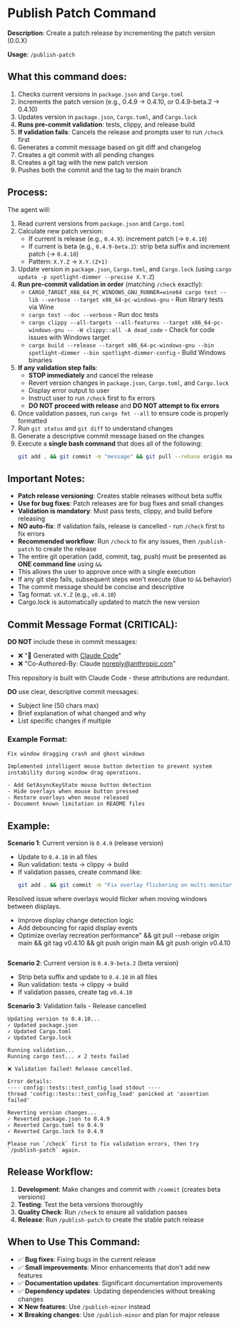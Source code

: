 # Publish Patch Command

**Description**: Create a patch release by incrementing the patch version (0.0.X)

**Usage**: `/publish-patch`

## What this command does:

1. Checks current versions in `package.json` and `Cargo.toml`
2. Increments the patch version (e.g., 0.4.9 → 0.4.10, or 0.4.9-beta.2 → 0.4.10)
3. Updates version in `package.json`, `Cargo.toml`, and `Cargo.lock`
4. **Runs pre-commit validation**: tests, clippy, and release build
5. **If validation fails**: Cancels the release and prompts user to run `/check` first
6. Generates a commit message based on git diff and changelog
7. Creates a git commit with all pending changes
8. Creates a git tag with the new patch version
9. Pushes both the commit and the tag to the main branch

## Process:

The agent will:
1. Read current versions from `package.json` and `Cargo.toml`
2. Calculate new patch version:
   - If current is release (e.g., `0.4.9`): increment patch (→ `0.4.10`)
   - If current is beta (e.g., `0.4.9-beta.2`): strip beta suffix and increment patch (→ `0.4.10`)
   - Pattern: `X.Y.Z` → `X.Y.(Z+1)`
3. Update version in `package.json`, `Cargo.toml`, and `Cargo.lock` (using `cargo update -p spotlight-dimmer --precise X.Y.Z`)
4. **Run pre-commit validation in order** (matching `/check` exactly):
   - `CARGO_TARGET_X86_64_PC_WINDOWS_GNU_RUNNER=wine64 cargo test --lib --verbose --target x86_64-pc-windows-gnu` - Run library tests via Wine
   - `cargo test --doc --verbose` - Run doc tests
   - `cargo clippy --all-targets --all-features --target x86_64-pc-windows-gnu -- -W clippy::all -A dead_code` - Check for code issues with Windows target
   - `cargo build --release --target x86_64-pc-windows-gnu --bin spotlight-dimmer --bin spotlight-dimmer-config` - Build Windows binaries
5. **If any validation step fails**:
   - **STOP immediately** and cancel the release
   - Revert version changes in `package.json`, `Cargo.toml`, and `Cargo.lock`
   - Display error output to user
   - Instruct user to run `/check` first to fix errors
   - **DO NOT proceed with release** and **DO NOT attempt to fix errors**
6. Once validation passes, run `cargo fmt --all` to ensure code is properly formatted
7. Run `git status` and `git diff` to understand changes
8. Generate a descriptive commit message based on the changes
9. Execute a **single bash command** that does all of the following:
   ```bash
   git add . && git commit -m "message" && git pull --rebase origin main && git tag vX.Y.Z && git push origin main && git push origin vX.Y.Z
   ```

## Important Notes:

- **Patch release versioning**: Creates stable releases without beta suffix
- **Use for bug fixes**: Patch releases are for bug fixes and small changes
- **Validation is mandatory**: Must pass tests, clippy, and build before releasing
- **NO auto-fix**: If validation fails, release is cancelled - run `/check` first to fix errors
- **Recommended workflow**: Run `/check` to fix any issues, then `/publish-patch` to create the release
- The entire git operation (add, commit, tag, push) must be presented as **ONE command line** using `&&`
- This allows the user to approve once with a single execution
- If any git step fails, subsequent steps won't execute (due to `&&` behavior)
- The commit message should be concise and descriptive
- Tag format: `vX.Y.Z` (e.g., `v0.4.10`)
- Cargo.lock is automatically updated to match the new version

## Commit Message Format (CRITICAL):

**DO NOT** include these in commit messages:
- ❌ "🤖 Generated with [Claude Code](https://claude.com/claude-code)"
- ❌ "Co-Authored-By: Claude <noreply@anthropic.com>"

This repository is built with Claude Code - these attributions are redundant.

**DO** use clear, descriptive commit messages:
- Subject line (50 chars max)
- Brief explanation of what changed and why
- List specific changes if multiple

### Example Format:
```
Fix window dragging crash and ghost windows

Implemented intelligent mouse button detection to prevent system instability during window drag operations.

- Add GetAsyncKeyState mouse button detection
- Hide overlays when mouse button pressed
- Restore overlays when mouse released
- Document known limitation in README files
```

## Example:

**Scenario 1**: Current version is `0.4.9` (release version)
- Update to `0.4.10` in all files
- Run validation: tests → clippy → build
- If validation passes, create command like:
  ```bash
  git add . && git commit -m "Fix overlay flickering on multi-monitor setups

Resolved issue where overlays would flicker when moving windows between displays.

- Improve display change detection logic
- Add debouncing for rapid display events
- Optimize overlay recreation performance" && git pull --rebase origin main && git tag v0.4.10 && git push origin main && git push origin v0.4.10
  ```

**Scenario 2**: Current version is `0.4.9-beta.2` (beta version)
- Strip beta suffix and update to `0.4.10` in all files
- Run validation: tests → clippy → build
- If validation passes, create tag `v0.4.10`

**Scenario 3**: Validation fails - Release cancelled
```
Updating version to 0.4.10...
✓ Updated package.json
✓ Updated Cargo.toml
✓ Updated Cargo.lock

Running validation...
Running cargo test... ✗ 2 tests failed

❌ Validation failed! Release cancelled.

Error details:
---- config::tests::test_config_load stdout ----
thread 'config::tests::test_config_load' panicked at 'assertion failed'

Reverting version changes...
✓ Reverted package.json to 0.4.9
✓ Reverted Cargo.toml to 0.4.9
✓ Reverted Cargo.lock to 0.4.9

Please run `/check` first to fix validation errors, then try `/publish-patch` again.
```

## Release Workflow:

1. **Development**: Make changes and commit with `/commit` (creates beta versions)
2. **Testing**: Test the beta versions thoroughly
3. **Quality Check**: Run `/check` to ensure all validation passes
4. **Release**: Run `/publish-patch` to create the stable patch release

## When to Use This Command:

- ✅ **Bug fixes**: Fixing bugs in the current release
- ✅ **Small improvements**: Minor enhancements that don't add new features
- ✅ **Documentation updates**: Significant documentation improvements
- ✅ **Dependency updates**: Updating dependencies without breaking changes
- ❌ **New features**: Use `/publish-minor` instead
- ❌ **Breaking changes**: Use `/publish-minor` and plan for major release
